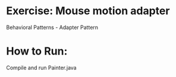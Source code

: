 # Exercise: Mouse motion adapter
Behavioral Patterns - Adapter Pattern

# How to Run:

Compile and run Painter.java